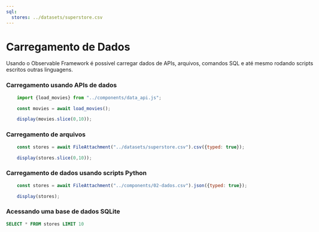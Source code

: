 ```yaml
---
sql:
  stores: ../datasets/superstore.csv
---
```



<style>
    body, div, p, li, ol { max-width: none; }
</style>


# Carregamento de Dados

Usando o Observable Framework é possivel carregar dados de APIs, arquivos, comandos SQL e até mesmo rodando scripts escritos outras linguagens.


### Carregamento usando APIs de dados

```js
    import {load_movies} from "../components/data_api.js";

    const movies = await load_movies();

    display(movies.slice(0,10));
```

### Carregamento de arquivos

```js
    const stores = await FileAttachment("../datasets/superstore.csv").csv({typed: true});

    display(stores.slice(0,10));
```

### Carregamento de dados usando scripts Python

```js
    const stores = await FileAttachment("../components/02-dados.csv").json({typed: true});

    display(stores);
```

### Acessando uma base de dados SQLite

```sql
SELECT * FROM stores LIMIT 10
```



